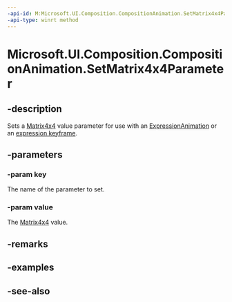 ```yaml
---
-api-id: M:Microsoft.UI.Composition.CompositionAnimation.SetMatrix4x4Parameter(System.String,Windows.Foundation.Numerics.Matrix4x4)
-api-type: winrt method
---
```


<!-- Method syntax
public void SetMatrix4x4Parameter(System.String key, Windows.Foundation.Numerics.Matrix4x4 value)
-->

# Microsoft.UI.Composition.CompositionAnimation.SetMatrix4x4Parameter

## -description
Sets a [Matrix4x4](/uwp/api/windows.foundation.numerics.matrix4x4) value parameter for use with an [ExpressionAnimation](expressionanimation.md) or an [expression keyframe](keyframeanimation_insertexpressionkeyframe_876845367.md).

## -parameters
### -param key
The name of the parameter to set.

### -param value
The [Matrix4x4](/uwp/api/windows.foundation.numerics.matrix4x4) value.

## -remarks

## -examples

## -see-also
